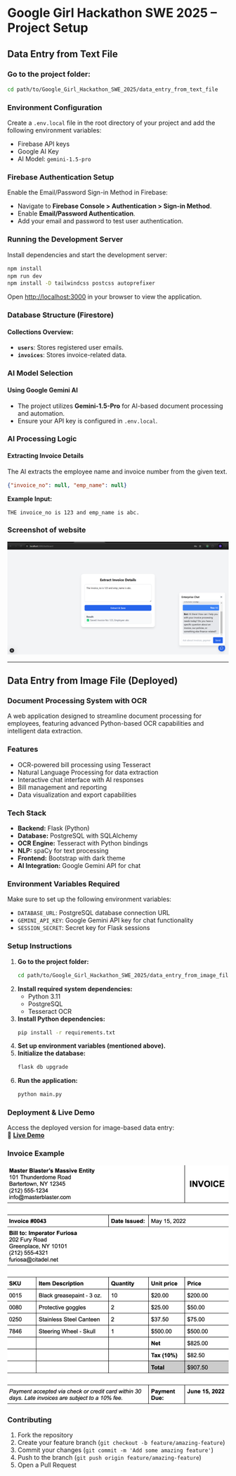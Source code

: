 # Google Girl Hackathon SWE 2025 – Project Setup

## Data Entry from Text File

### **Go to the project folder:**
   ```bash
   cd path/to/Google_Girl_Hackathon_SWE_2025/data_entry_from_text_file
   ```

### **Environment Configuration**
Create a `.env.local` file in the root directory of your project and add the following environment variables:
- Firebase API keys
- Google AI Key
- AI Model: `gemini-1.5-pro`

### **Firebase Authentication Setup**
Enable the Email/Password Sign-in Method in Firebase:
- Navigate to **Firebase Console > Authentication > Sign-in Method**.
- Enable **Email/Password Authentication**.
- Add your email and password to test user authentication.

### **Running the Development Server**
Install dependencies and start the development server:
```bash
npm install  
npm run dev 
npm install -D tailwindcss postcss autoprefixer
```
Open [http://localhost:3000](http://localhost:3000) in your browser to view the application.

### **Database Structure (Firestore)**
#### **Collections Overview:**
- **`users`**: Stores registered user emails.
- **`invoices`**: Stores invoice-related data.

### **AI Model Selection**
#### **Using Google Gemini AI**
- The project utilizes **Gemini-1.5-Pro** for AI-based document processing and automation.
- Ensure your API key is configured in `.env.local`.

### **AI Processing Logic**
#### **Extracting Invoice Details**
The AI extracts the employee name and invoice number from the given text.

```json
{"invoice_no": null, "emp_name": null}
```
**Example Input:**  
```
THE invoice_no is 123 and emp_name is abc.
```

### **Screenshot of website**
![Screenshot of website](images/data_entry_from_text_file.png)

---

## Data Entry from Image File (Deployed)
### **Document Processing System with OCR**
A web application designed to streamline document processing for employees, featuring advanced Python-based OCR capabilities and intelligent data extraction.

### **Features**
- OCR-powered bill processing using Tesseract
- Natural Language Processing for data extraction
- Interactive chat interface with AI responses
- Bill management and reporting
- Data visualization and export capabilities

### **Tech Stack**
- **Backend:** Flask (Python)
- **Database:** PostgreSQL with SQLAlchemy
- **OCR Engine:** Tesseract with Python bindings
- **NLP:** spaCy for text processing
- **Frontend:** Bootstrap with dark theme
- **AI Integration:** Google Gemini API for chat

### **Environment Variables Required**
Make sure to set up the following environment variables:
- `DATABASE_URL`: PostgreSQL database connection URL
- `GEMINI_API_KEY`: Google Gemini API key for chat functionality
- `SESSION_SECRET`: Secret key for Flask sessions

### **Setup Instructions**
1. **Go to the project folder:**
   ```bash
   cd path/to/Google_Girl_Hackathon_SWE_2025/data_entry_from_image_file
   ```
2. **Install required system dependencies:**
   - Python 3.11
   - PostgreSQL
   - Tesseract OCR
3. **Install Python dependencies:**
   ```bash
   pip install -r requirements.txt
   ```
4. **Set up environment variables (mentioned above).**
5. **Initialize the database:**
   ```bash
   flask db upgrade
   ```
6. **Run the application:**
   ```bash
   python main.py
   ```

### **Deployment & Live Demo**
Access the deployed version for image-based data entry:  
🔗 **[Live Demo](http://bit.ly/4gWcnaP)**

### **Invoice Example**
![Invoice](images/invoice.png)

### **Contributing**
1. Fork the repository
2. Create your feature branch (`git checkout -b feature/amazing-feature`)
3. Commit your changes (`git commit -m 'Add some amazing feature'`)
4. Push to the branch (`git push origin feature/amazing-feature`)
5. Open a Pull Request
